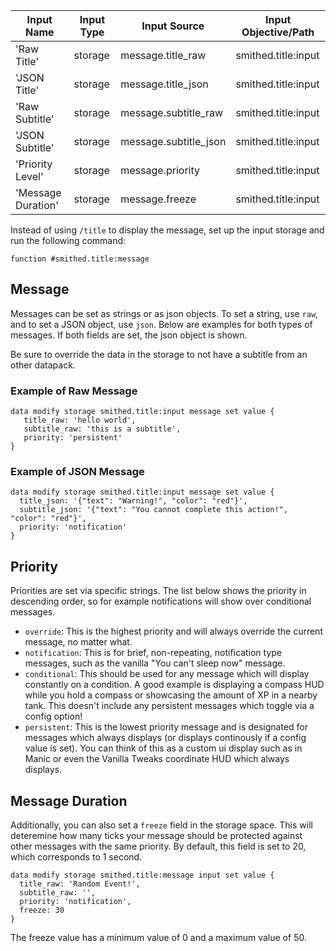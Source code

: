 | Input Name                  | Input Type | Input Source              | Input Objective/Path    | 
| ---                         | ---        | ---                       | ---                     | 
| 'Raw Title'                 | storage    | message.title_raw         | smithed.title:input | 
| 'JSON Title'                | storage    | message.title_json        | smithed.title:input | 
| 'Raw Subtitle'              | storage    | message.subtitle_raw      | smithed.title:input | 
| 'JSON Subtitle'             | storage    | message.subtitle_json     | smithed.title:input | 
| 'Priority Level'            | storage    | message.priority          | smithed.title:input | 
| 'Message Duration'          | storage    | message.freeze            | smithed.title:input | 



Instead of using `/title` to display the message, set up the input storage and run the following command:
```mcfunction
function #smithed.title:message
```
## Message
Messages can be set as strings or as json objects. To set a string, use `raw`, and to
set a JSON object, use `json`. Below are examples for both types of messages. 
If both fields are set, the json object is shown.

Be sure to override the data in the storage to not have a subtitle from an other datapack.

### **Example of Raw Message** 
```mcfunction
data modify storage smithed.title:input message set value {
   title_raw: 'hello world',
   subtitle_raw: 'this is a subtitle',
   priority: 'persistent'
}
```
### **Example of JSON Message**
```mcfunction
data modify storage smithed.title:input message set value {
  title_json: '{"text": "Warning!", "color": "red"}',
  subtitle_json: '{"text": "You cannot complete this action!", "color": "red"}',
  priority: 'notification'
}
```
## Priority
Priorities are set via specific strings. The list below shows the priority in descending order, 
so for example notifications will show over conditional messages.
* `override`: This is the highest priority and will always override the current message, no matter what.
* `notification`: This is for brief, non-repeating, notification type messages, 
                  such as the vanilla "You can't sleep now" message.
* `conditional`: This should be used for any message which will display constantly on a condition. 
                 A good example is displaying a compass HUD while you hold a compass or showcasing the amount of XP
                 in a nearby tank. This doesn't include any persistent messages which toggle via a config option!
* `persistent`: This is the lowest priority message and is designated for messages which always displays 
                (or displays continously if a config value is set). You can think of this as a custom ui display 
                such as in Manic or even the Vanilla Tweaks coordinate HUD which always displays.  
## Message Duration
Additionally, you can also set a `freeze` field in the storage space. 
This will deteremine how many ticks your message should be protected against other messages with the same priority. 
By default, this field is set to 20, which corresponds to 1 second.
```mcfunction
data modify storage smithed.title:message input set value {
  title_raw: 'Random Event!',
  subtitle_raw: '',
  priority: 'notification',
  freeze: 30
}
```
The freeze value has a minimum value of 0 and a maximum value of 50.